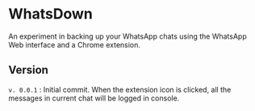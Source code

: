 # WhatsDown

An experiment in backing up your WhatsApp chats using the WhatsApp Web interface and a Chrome extension.

## Version

`v. 0.0.1` : Initial commit. When the extension icon is clicked, all the messages in current chat will be logged in console.